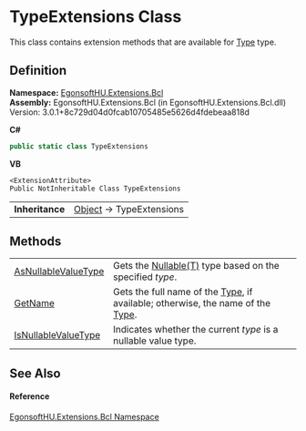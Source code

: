 # TypeExtensions Class


This class contains extension methods that are available for <a href="https://learn.microsoft.com/dotnet/api/system.type" target="_blank" rel="noopener noreferrer">Type</a> type.



## Definition
**Namespace:** <a href="N_EgonsoftHU_Extensions_Bcl.md">EgonsoftHU.Extensions.Bcl</a>  
**Assembly:** EgonsoftHU.Extensions.Bcl (in EgonsoftHU.Extensions.Bcl.dll) Version: 3.0.1+8c729d04d0fcab10705485e5626d4fdebeaa818d

**C#**
``` C#
public static class TypeExtensions
```
**VB**
``` VB
<ExtensionAttribute>
Public NotInheritable Class TypeExtensions
```

<table><tr><td><strong>Inheritance</strong></td><td><a href="https://learn.microsoft.com/dotnet/api/system.object" target="_blank" rel="noopener noreferrer">Object</a>  →  TypeExtensions</td></tr>
</table>



## Methods
<table>
<tr>
<td><a href="M_EgonsoftHU_Extensions_Bcl_TypeExtensions_AsNullableValueType.md">AsNullableValueType</a></td>
<td>Gets the <a href="https://learn.microsoft.com/dotnet/api/system.nullable-1" target="_blank" rel="noopener noreferrer">Nullable(T)</a> type based on the specified <em>type</em>.</td></tr>
<tr>
<td><a href="M_EgonsoftHU_Extensions_Bcl_TypeExtensions_GetName.md">GetName</a></td>
<td>Gets the full name of the <a href="https://learn.microsoft.com/dotnet/api/system.type" target="_blank" rel="noopener noreferrer">Type</a>, if available; otherwise, the name of the <a href="https://learn.microsoft.com/dotnet/api/system.type" target="_blank" rel="noopener noreferrer">Type</a>.</td></tr>
<tr>
<td><a href="M_EgonsoftHU_Extensions_Bcl_TypeExtensions_IsNullableValueType.md">IsNullableValueType</a></td>
<td>Indicates whether the current <em>type</em> is a nullable value type.</td></tr>
</table>

## See Also


#### Reference
<a href="N_EgonsoftHU_Extensions_Bcl.md">EgonsoftHU.Extensions.Bcl Namespace</a>  
